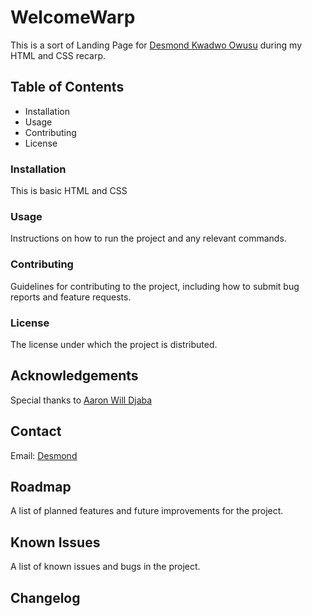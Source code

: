 # WelcomeWarp
This is a sort of Landing Page for [Desmond Kwadwo Owusu](https://github.com/kayjuu1) during my HTML and CSS recarp.

## Table of Contents
* Installation
* Usage
* Contributing
* License


### Installation
This is basic HTML and CSS

### Usage
Instructions on how to run the project and any relevant commands.

### Contributing
Guidelines for contributing to the project, including how to submit bug reports and feature requests.

### License
The license under which the project is distributed.

## Acknowledgements
Special thanks to [Aaron Will Djaba](https://github.com/kurtiz)

## Contact
Email: [Desmond](mailto:kwawusu1@gmail.com)

## Roadmap
A list of planned features and future improvements for the project.

## Known Issues
A list of known issues and bugs in the project.

## Changelog